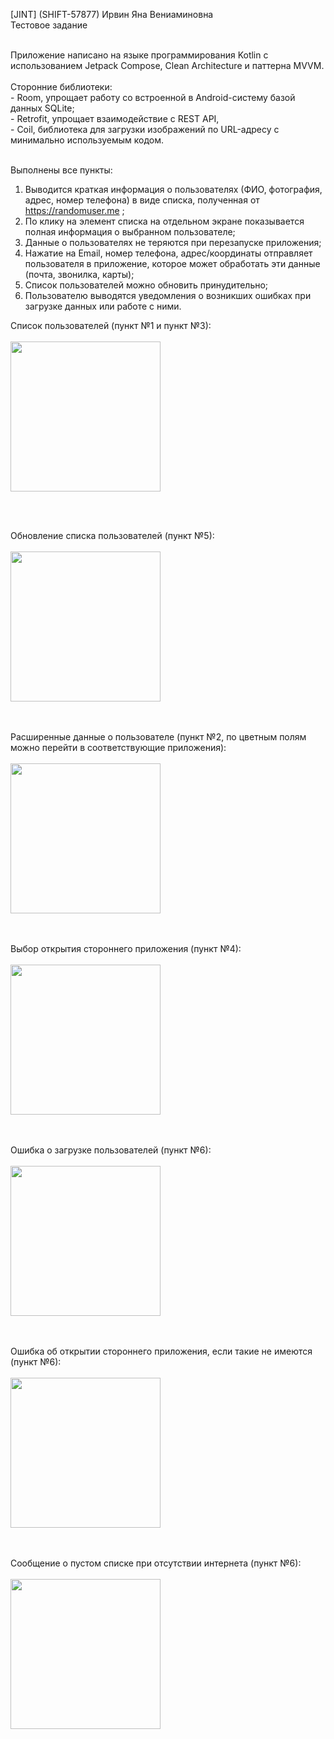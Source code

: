 [JINT] (SHIFT-57877) Ирвин Яна Вениаминовна
<br />
Тестовое задание

<br />
Приложение написано на языке программирования Kotlin с использованием Jetpack Compose, Clean Architecture и паттерна MVVM.
<br />
<br />
Сторонние библиотеки:
<br />
- Room, упрощает работу со встроенной в Android-систему базой данных SQLite;
  <br />
- Retrofit, упрощает взаимодействие с REST API,
  <br />
- Coil, библиотека для загрузки изображений по URL-адресу с минимально используемым кодом.
  <br />
  <br />

Выполнены все пункты:
1. Выводится краткая информация о пользователях (ФИО, фотография, адрес, номер
телефона) в виде списка, полученная от https://randomuser.me ;
2. По клику на элемент списка на отдельном экране показывается полная информация о
выбранном пользователе;
3. Данные о пользователях не теряются при перезапуске приложения;
4. Нажатие на Email, номер телефона, адрес/координаты отправляет пользователя в
приложение, которое может обработать эти данные (почта, звонилка, карты);
5. Список пользователей можно обновить принудительно;
6. Пользователю выводятся уведомления о возникших ошибках при загрузке данных или
работе с ними.

Список пользователей (пункт №1 и пункт №3):
<br />
<br />
  <img src="https://github.com/ianairvin/RandomUser/assets/80224528/4ba252a4-93dc-44ff-a6b6-6bb77c20bff3" width="240x108">
  <br />
<br />

<br />

Обновление списка пользователей (пункт №5):
<br />
<br />
  <img src="https://github.com/ianairvin/RandomUser/assets/80224528/bdfd1aa2-a8aa-4043-adaf-88dad67f37de" width="240x108">
  <br />
<br />
<br />

Расширенные данные о пользователе (пункт №2, по цветным полям можно перейти в соответствующие приложения):
<br />
<br />
  <img src="https://github.com/ianairvin/RandomUser/assets/80224528/75977620-d143-468f-8622-01649bad52ee" width="240x108">
  <br />
<br />
<br />

Выбор открытия стороннего приложения (пункт №4):
<br />
<br />
  <img src="https://github.com/ianairvin/RandomUser/assets/80224528/e39baafa-1dcc-4685-afba-7daab373e670" width="240x108">
  <br />
<br />
<br />

Ошибка о загрузке пользователей (пункт №6): 
<br />
<br />
  <img src="https://github.com/ianairvin/RandomUser/assets/80224528/2cf84c4a-b58d-4f14-9765-b9c5146d4c45" width="240x108">
  <br />
<br />
<br />

Ошибка об открытии стороннего приложения, если такие не имеются (пункт №6):
<br />
<br />
  <img src="https://github.com/ianairvin/RandomUser/assets/80224528/e0b3f293-f39a-4502-9a97-2f1941dce924" width="240x108">
  <br />
<br />
<br />

Сообщение о пустом списке при отсутствии интернета (пункт №6):
<br />
<br />
  <img src="https://github.com/ianairvin/RandomUser/assets/80224528/8eb2e623-346a-44c3-8298-db923bca25bd" width="240x108">
  <br />
<br />
<br />
